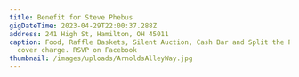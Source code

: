 ```yaml
---
title: Benefit for Steve Phebus
gigDateTime: 2023-04-29T22:00:37.288Z
address: 241 High St, Hamilton, OH 45011
caption: Food, Raffle Baskets, Silent Auction, Cash Bar and Split the Pot. $10
  cover charge. RSVP on Facebook
thumbnail: /images/uploads/ArnoldsAlleyWay.jpg
---
```


